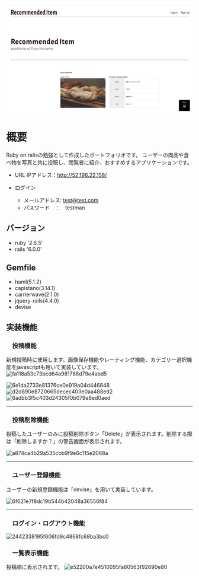 ![トップページ](/6b0fe36b05340d10e5448c745439f7aa.jpg)

# 概要
Ruby on ralisの勉強として作成したポートフォリオです。
ユーザーの商品や食べ物を写真と共に投稿し、閲覧者に紹介、おすすめするアプリケーションです。


* URL
IPアドレス：http://52.196.22.158/

* ログイン
  * メールアドレス: test@test.com
  * パスワード　：　testman

## バージョン
* ruby '2.6.5'
* rails '6.0.0'

## Gemfile
* haml(5.1.2)
* capistano(3.14.1)
* carrierwave(2.1.0)
* jquery-rails(4.4.0)
* devise


## 実装機能
### 　投稿機能
 新規投稿時に使用します。画像保存機能やレーティング機能、カテゴリー選択機能をjavascriptも用いて実装しています。
 ![fa118a53c73bcd64a981788d79e4abd5](https://user-images.githubusercontent.com/66345393/89140170-cf125400-d57b-11ea-9b23-5f708a70a8cb.gif)



   ![6e1da2733e81376ce0e919a04d446848](https://user-images.githubusercontent.com/66345393/89140032-72169e00-d57b-11ea-99e8-e244c011bb17.gif)
   ![d2d890e8720665decec403e0aa488ed2](https://user-images.githubusercontent.com/66345393/89140241-0b45b480-d57c-11ea-997b-5e2686b8666c.gif)
   ![6adbb3f5c403d24305f0b079e8ed0aed](https://user-images.githubusercontent.com/66345393/89141840-b7899a00-d580-11ea-914b-5790522f6ae1.gif)

--------------------------------------------------------------------------------------------------------------------------
### 　投稿削除機能
 投稿したユーザーのみに投稿削除ボタン「Delete」が表示されます。削除する際は「削除しますか？」の警告画面が表示されます。

 ![a874ca4b29a535cbb9f9e6c115e2068a](https://user-images.githubusercontent.com/66345393/89142247-d76d8d80-d581-11ea-8ea7-04c50ed442ea.gif)

--------------------------------------------------------------------------------------------------------------------------
### 　ユーザー登録機能
 ユーザーの新規登録機能は「devise」を用いて実装しています。

 <img width="620" alt="6f621e7f8dc19b544b42048a36556f84" src="https://user-images.githubusercontent.com/66345393/89142317-05eb6880-d582-11ea-917c-a9704d4d6d03.png">

--------------------------------------------------------------------------------------------------------------------------
### 　ログイン・ログアウト機能
 <img width="794" alt="2442338195f606fd9c4868fc68ba3bc0" src="https://user-images.githubusercontent.com/66345393/89142353-27e4eb00-d582-11ea-8da1-03a2e1838b46.png">
 

### 　一覧表示機能
 投稿順に表示されます。
 ![e52200a7e4510095fa60563f92690e80](https://user-images.githubusercontent.com/66345393/89142428-5c58a700-d582-11ea-9204-5da7043a1769.jpg)


